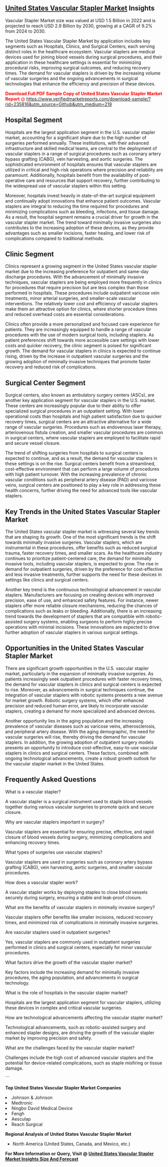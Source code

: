 <h2><a href="https://www.verifiedmarketreports.com/download-sample/?rid=235816&amp;utm_source=Github&amp;utm_medium=219" target="_blank">United States Vascular Stapler Market</a> Insights</h2><p>Vascular Stapler Market size was valued at USD 1.5 Billion in 2022 and is projected to reach USD 2.9 Billion by 2030, growing at a CAGR of 9.2% from 2024 to 2030.</p><p> <p>The United States Vascular Stapler Market by application includes key segments such as Hospitals, Clinics, and Surgical Centers, each serving distinct roles in the healthcare ecosystem. Vascular staplers are medical devices used for joining blood vessels during surgical procedures, and their application in these healthcare settings is essential for minimizing procedural risks, improving surgical outcomes, and reducing recovery times. The demand for vascular staplers is driven by the increasing volume of vascular surgeries and the ongoing advancements in surgical technologies that enhance the efficiency and precision of these devices.</p> <p><p><span class=""><span style="color: #ff0000;"><strong>Download Full PDF Sample Copy of United States Vascular Stapler Market Report</strong> @ </span><a href="https://www.verifiedmarketreports.com/download-sample/?rid=235816&amp;utm_source=Github&amp;utm_medium=219" target="_blank">https://www.verifiedmarketreports.com/download-sample/?rid=235816&amp;utm_source=Github&amp;utm_medium=219</a></span></p></p> <h2>Hospital Segment</h2> <p>Hospitals are the largest application segment in the U.S. vascular stapler market, accounting for a significant share due to the high number of surgeries performed annually. These institutions, with their advanced infrastructure and skilled medical teams, are central to the deployment of vascular staplers in a range of surgical procedures such as coronary artery bypass grafting (CABG), vein harvesting, and aortic surgeries. The sophisticated environment of hospitals ensures that vascular staplers are utilized in critical and high-risk operations where precision and reliability are paramount. Additionally, hospitals benefit from the availability of post-operative care and resources that support recovery, further contributing to the widespread use of vascular staplers within this setting.</p> <p>Moreover, hospitals invest heavily in state-of-the-art surgical equipment and continually adopt innovations that enhance patient outcomes. Vascular staplers are integral to reducing the time required for procedures and minimizing complications such as bleeding, infections, and tissue damage. As a result, the hospital segment remains a crucial driver for growth in the vascular stapler market. The trend toward minimally invasive surgeries also contributes to the increasing adoption of these devices, as they provide advantages such as smaller incisions, faster healing, and lower risk of complications compared to traditional methods.</p> <h2>Clinic Segment</h2> <p>Clinics represent a growing segment in the United States vascular stapler market due to the increasing preference for outpatient and same-day discharge procedures. With the advancement of minimally invasive techniques, vascular staplers are being employed more frequently in clinics for procedures that require precision but are less complex than those performed in hospitals. These procedures include outpatient varicose vein treatments, minor arterial surgeries, and smaller-scale vascular interventions. The relatively lower cost and efficiency of vascular staplers make them an attractive option for clinics, where shorter procedure times and reduced overhead costs are essential considerations.</p> <p>Clinics often provide a more personalized and focused care experience for patients. They are increasingly equipped to handle a range of vascular procedures with the use of modern surgical tools, including staplers. As patient preferences shift towards more accessible care settings with lower costs and quicker recovery, the clinic segment is poised for significant growth. The demand for vascular staplers in clinics is expected to continue rising, driven by the increase in outpatient vascular surgeries and the growing adoption of minimally invasive techniques that promote faster recovery and reduced risk of complications.</p> <h2>Surgical Center Segment</h2> <p>Surgical centers, also known as ambulatory surgery centers (ASCs), are another key application segment for vascular staplers in the U.S. market. These centers are increasingly popular due to their ability to offer specialized surgical procedures in an outpatient setting. With lower operational costs than hospitals and high patient satisfaction due to quicker recovery times, surgical centers are an attractive alternative for a wide range of vascular surgeries. Procedures such as endovenous laser therapy, arteriovenous fistula creation, and smaller vascular procedures are common in surgical centers, where vascular staplers are employed to facilitate rapid and secure vessel closure.</p> <p>The trend of shifting surgeries from hospitals to surgical centers is expected to continue, and as a result, the demand for vascular staplers in these settings is on the rise. Surgical centers benefit from a streamlined, cost-effective environment that can perform a large volume of procedures with high patient turnover. With the increasing prevalence of chronic vascular conditions such as peripheral artery disease (PAD) and varicose veins, surgical centers are positioned to play a key role in addressing these health concerns, further driving the need for advanced tools like vascular staplers.</p> <h2>Key Trends in the United States Vascular Stapler Market</h2> <p>The United States vascular stapler market is witnessing several key trends that are shaping its growth. One of the most significant trends is the shift towards minimally invasive surgeries. Vascular staplers, which are instrumental in these procedures, offer benefits such as reduced surgical trauma, faster recovery times, and smaller scars. As the healthcare industry continues to prioritize patient-centered care, the demand for minimally invasive tools, including vascular staplers, is expected to grow. The rise in demand for outpatient surgeries, driven by the preference for cost-effective and less invasive treatments, further supports the need for these devices in settings like clinics and surgical centers.</p> <p>Another key trend is the continuous technological advancement in vascular staplers. Manufacturers are focusing on creating devices with improved precision, ease of use, and enhanced safety features. For instance, newer staplers offer more reliable closure mechanisms, reducing the chances of complications such as leaks or bleeding. Additionally, there is an increasing trend towards the development of staplers that are compatible with robotic-assisted surgery systems, enabling surgeons to perform highly precise operations with minimal incisions. These innovations are expected to drive further adoption of vascular staplers in various surgical settings.</p> <h2>Opportunities in the United States Vascular Stapler Market</h2> <p>There are significant growth opportunities in the U.S. vascular stapler market, particularly in the expansion of minimally invasive surgeries. As patients increasingly seek outpatient procedures with faster recovery times, the demand for vascular staplers in clinics and surgical centers is expected to rise. Moreover, as advancements in surgical techniques continue, the integration of vascular staplers with robotic systems presents a new avenue for market growth. Robotic surgery systems, which offer enhanced precision and reduced human error, are likely to incorporate vascular staplers, creating a demand for more specialized and advanced devices.</p> <p>Another opportunity lies in the aging population and the increasing prevalence of vascular diseases such as varicose veins, atherosclerosis, and peripheral artery disease. With the aging demographic, the need for vascular surgeries will rise, thereby driving the demand for vascular staplers. In addition, the growing adoption of outpatient surgery models presents an opportunity to introduce cost-effective, easy-to-use vascular staplers in clinics and surgical centers. These factors, combined with ongoing technological advancements, create a robust growth outlook for the vascular stapler market in the United States.</p> <h2>Frequently Asked Questions</h2> <p>What is a vascular stapler?</p> <p>A vascular stapler is a surgical instrument used to staple blood vessels together during various vascular surgeries to promote quick and secure closure.</p> <p>Why are vascular staplers important in surgery?</p> <p>Vascular staplers are essential for ensuring precise, effective, and rapid closure of blood vessels during surgery, minimizing complications and enhancing recovery times.</p> <p>What types of surgeries use vascular staplers?</p> <p>Vascular staplers are used in surgeries such as coronary artery bypass grafting (CABG), vein harvesting, aortic surgeries, and smaller vascular procedures.</p> <p>How does a vascular stapler work?</p> <p>A vascular stapler works by deploying staples to close blood vessels securely during surgery, ensuring a stable and leak-proof closure.</p> <p>What are the benefits of vascular staplers in minimally invasive surgery?</p> <p>Vascular staplers offer benefits like smaller incisions, reduced recovery times, and minimized risk of complications in minimally invasive surgeries.</p> <p>Are vascular staplers used in outpatient surgeries?</p> <p>Yes, vascular staplers are commonly used in outpatient surgeries performed in clinics and surgical centers, especially for minor vascular procedures.</p> <p>What factors drive the growth of the vascular stapler market?</p> <p>Key factors include the increasing demand for minimally invasive procedures, the aging population, and advancements in surgical technology.</p> <p>What is the role of hospitals in the vascular stapler market?</p> <p>Hospitals are the largest application segment for vascular staplers, utilizing these devices in complex and critical vascular surgeries.</p> <p>How are technological advancements affecting the vascular stapler market?</p> <p>Technological advancements, such as robotic-assisted surgery and enhanced stapler designs, are driving the growth of the vascular stapler market by improving precision and safety.</p> <p>What are the challenges faced by the vascular stapler market?</p> <p>Challenges include the high cost of advanced vascular staplers and the potential for device-related complications, such as staple misfiring or tissue damage.</p> ```</p><p><strong>Top United States Vascular Stapler Market Companies</strong></p><div data-test-id=""><p><li>Johnson & Johnson</li><li> Medtronic</li><li> Ningbo David Medical Device</li><li> Fengh</li><li> Aesculap</li><li> Reach Surgical</li></p><div><strong>Regional Analysis of&nbsp;United States Vascular Stapler Market</strong></div><ul><li dir="ltr"><p dir="ltr">North America&nbsp;(United States, Canada, and Mexico, etc.)</p></li></ul><p><strong>For More Information or Query, Visit @&nbsp;</strong><strong><a href="https://www.verifiedmarketreports.com/product/vascular-stapler-market/?utm_source=Github&amp;utm_medium=219" target="_blank">United States Vascular Stapler Market Insights Size And Forecast</a></strong></p></div>

